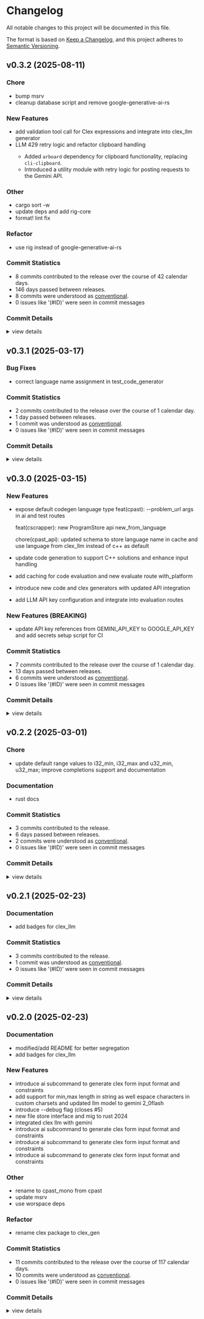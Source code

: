 # Changelog

All notable changes to this project will be documented in this file.

The format is based on [Keep a Changelog](https://keepachangelog.com/en/1.0.0/),
and this project adheres to [Semantic Versioning](https://semver.org/spec/v2.0.0.html).

## v0.3.2 (2025-08-11)

### Chore

 - <csr-id-d5942b63e45b8a164d86deeaa838d83034041e77/> bump msrv
 - <csr-id-a82f0cb4b09543c6bfe60004ec0d56febab42755/> cleanup database script and remove google-generative-ai-rs

### New Features

 - <csr-id-061adbce540301608dd1dd05b09bf8885fc29ff8/> add validation tool call for Clex expressions and integrate into clex_llm generator
 - <csr-id-17e42ac965d7d19fd8e44edf21903dbfc0df257c/> LLM 429 retry logic and refactor clipboard handling
   - Added `arboard` dependency for clipboard functionality, replacing `cli-clipboard`.
   - Introduced a utility module with retry logic for posting requests to the Gemini API.

### Other

 - <csr-id-950ed853366f835e1d552f3c7434523a9977dbba/> cargo sort -w
 - <csr-id-b987b95a74ed95804be13f9ca38516eacf44954e/> update deps and add rig-core
 - <csr-id-284588063fdf8bb686ad6f79ac7313f2e6b66fb7/> format! lint fix

### Refactor

 - <csr-id-3207ab24d8d3961528c416a56cbd23dd8a1324ee/> use rig instead of google-generative-ai-rs

### Commit Statistics

<csr-read-only-do-not-edit/>

 - 8 commits contributed to the release over the course of 42 calendar days.
 - 146 days passed between releases.
 - 8 commits were understood as [conventional](https://www.conventionalcommits.org).
 - 0 issues like '(#ID)' were seen in commit messages

### Commit Details

<csr-read-only-do-not-edit/>

<details><summary>view details</summary>

 * **Uncategorized**
    - Add validation tool call for Clex expressions and integrate into clex_llm generator ([`061adbc`](https://github.com/rootCircle/cpast_mono/commit/061adbce540301608dd1dd05b09bf8885fc29ff8))
    - Bump msrv ([`d5942b6`](https://github.com/rootCircle/cpast_mono/commit/d5942b63e45b8a164d86deeaa838d83034041e77))
    - Cleanup database script and remove google-generative-ai-rs ([`a82f0cb`](https://github.com/rootCircle/cpast_mono/commit/a82f0cb4b09543c6bfe60004ec0d56febab42755))
    - Cargo sort -w ([`950ed85`](https://github.com/rootCircle/cpast_mono/commit/950ed853366f835e1d552f3c7434523a9977dbba))
    - Use rig instead of google-generative-ai-rs ([`3207ab2`](https://github.com/rootCircle/cpast_mono/commit/3207ab24d8d3961528c416a56cbd23dd8a1324ee))
    - Update deps and add rig-core ([`b987b95`](https://github.com/rootCircle/cpast_mono/commit/b987b95a74ed95804be13f9ca38516eacf44954e))
    - LLM 429 retry logic and refactor clipboard handling ([`17e42ac`](https://github.com/rootCircle/cpast_mono/commit/17e42ac965d7d19fd8e44edf21903dbfc0df257c))
    - Format! lint fix ([`2845880`](https://github.com/rootCircle/cpast_mono/commit/284588063fdf8bb686ad6f79ac7313f2e6b66fb7))
</details>

## v0.3.1 (2025-03-17)

### Bug Fixes

 - <csr-id-cc1fddcf1ccf015837f91721e19d28a303c16597/> correct language name assignment in test_code_generator

### Commit Statistics

<csr-read-only-do-not-edit/>

 - 2 commits contributed to the release over the course of 1 calendar day.
 - 1 day passed between releases.
 - 1 commit was understood as [conventional](https://www.conventionalcommits.org).
 - 0 issues like '(#ID)' were seen in commit messages

### Commit Details

<csr-read-only-do-not-edit/>

<details><summary>view details</summary>

 * **Uncategorized**
    - Release clex_gen v0.3.3, clex_llm v0.3.1, cscrapper v0.1.2, cpast v0.10.3 ([`0d90d92`](https://github.com/rootCircle/cpast_mono/commit/0d90d92652a9c58b73960b5dbc282f332f66a2b4))
    - Correct language name assignment in test_code_generator ([`cc1fddc`](https://github.com/rootCircle/cpast_mono/commit/cc1fddcf1ccf015837f91721e19d28a303c16597))
</details>

## v0.3.0 (2025-03-15)

### New Features

 - <csr-id-d1f3bcfce5187879268726170447a032c3e95a40/> expose default codegen language type
   feat(cpast): --problem_url args in ai and test routes
   
   feat(cscrapper): new ProgramStore api new_from_language
   
   chore(cpast_api): updated schema to store language name in cache and use language from clex_llm instead of c++ as default
 - <csr-id-a7be429d63454f278237173dab38f8dd1b522af2/> update code generation to support C++ solutions and enhance input handling
 - <csr-id-ab31151dec6626ea67cc24ddab8ff390b9989282/> add caching for code evaluation and new evaluate route with_platform
 - <csr-id-06c5c95dd7941ca0eb2dd7ac96b503feba4a0a53/> introduce new code and clex generators with updated API integration
 - <csr-id-7ea37a311ecc70db654e9b4facc76cfca4a6290a/> add LLM API key configuration and integrate into evaluation routes

### New Features (BREAKING)

 - <csr-id-e2cdab56fcb473fe24e5e8acbea83c1703e97cb7/> update API key references from GEMINI_API_KEY to GOOGLE_API_KEY and add secrets setup script for CI

### Commit Statistics

<csr-read-only-do-not-edit/>

 - 7 commits contributed to the release over the course of 1 calendar day.
 - 13 days passed between releases.
 - 6 commits were understood as [conventional](https://www.conventionalcommits.org).
 - 0 issues like '(#ID)' were seen in commit messages

### Commit Details

<csr-read-only-do-not-edit/>

<details><summary>view details</summary>

 * **Uncategorized**
    - Release ccode_runner v0.3.3, clex_llm v0.3.0, cscrapper v0.1.0, cpast v0.10.0, safety bump cpast v0.10.0 ([`3c24521`](https://github.com/rootCircle/cpast_mono/commit/3c245215b88f1f7e15764bb7e5756929825ec538))
    - Expose default codegen language type ([`d1f3bcf`](https://github.com/rootCircle/cpast_mono/commit/d1f3bcfce5187879268726170447a032c3e95a40))
    - Update code generation to support C++ solutions and enhance input handling ([`a7be429`](https://github.com/rootCircle/cpast_mono/commit/a7be429d63454f278237173dab38f8dd1b522af2))
    - Add caching for code evaluation and new evaluate route with_platform ([`ab31151`](https://github.com/rootCircle/cpast_mono/commit/ab31151dec6626ea67cc24ddab8ff390b9989282))
    - Introduce new code and clex generators with updated API integration ([`06c5c95`](https://github.com/rootCircle/cpast_mono/commit/06c5c95dd7941ca0eb2dd7ac96b503feba4a0a53))
    - Update API key references from GEMINI_API_KEY to GOOGLE_API_KEY and add secrets setup script for CI ([`e2cdab5`](https://github.com/rootCircle/cpast_mono/commit/e2cdab56fcb473fe24e5e8acbea83c1703e97cb7))
    - Add LLM API key configuration and integrate into evaluation routes ([`7ea37a3`](https://github.com/rootCircle/cpast_mono/commit/7ea37a311ecc70db654e9b4facc76cfca4a6290a))
</details>

## v0.2.2 (2025-03-01)

<csr-id-f93b38cd00306356503de16b84202333ea3baee4/>

### Chore

 - <csr-id-f93b38cd00306356503de16b84202333ea3baee4/> update default range values to i32_min, i32_max and u32_min, u32_max; improve completions support and documentation

### Documentation

 - <csr-id-ea9fa36e4852bd8af718fe6abe6190be725ed292/> rust docs

### Commit Statistics

<csr-read-only-do-not-edit/>

 - 3 commits contributed to the release.
 - 6 days passed between releases.
 - 2 commits were understood as [conventional](https://www.conventionalcommits.org).
 - 0 issues like '(#ID)' were seen in commit messages

### Commit Details

<csr-read-only-do-not-edit/>

<details><summary>view details</summary>

 * **Uncategorized**
    - Release ccode_runner v0.3.2, clex_gen v0.3.2, clex_llm v0.2.2, cpast v0.9.2 ([`325d8c1`](https://github.com/rootCircle/cpast_mono/commit/325d8c11588daaad4678e72aac665b58f32f119e))
    - Update default range values to i32_min, i32_max and u32_min, u32_max; improve completions support and documentation ([`f93b38c`](https://github.com/rootCircle/cpast_mono/commit/f93b38cd00306356503de16b84202333ea3baee4))
    - Rust docs ([`ea9fa36`](https://github.com/rootCircle/cpast_mono/commit/ea9fa36e4852bd8af718fe6abe6190be725ed292))
</details>

## v0.2.1 (2025-02-23)

### Documentation

 - <csr-id-5d48fdc64ef4d36aacfa3b24aa893bfc02ce6eb5/> add badges for clex_llm

### Commit Statistics

<csr-read-only-do-not-edit/>

 - 3 commits contributed to the release.
 - 1 commit was understood as [conventional](https://www.conventionalcommits.org).
 - 0 issues like '(#ID)' were seen in commit messages

### Commit Details

<csr-read-only-do-not-edit/>

<details><summary>view details</summary>

 * **Uncategorized**
    - Release clex_llm v0.2.1, cpast v0.8.1 ([`8bfc4c8`](https://github.com/rootCircle/cpast_mono/commit/8bfc4c8d37ea0ba4a495ef8f8eab7b955354c259))
    - Release clex_llm v0.2.0, cpast v0.8.0 ([`f9beff1`](https://github.com/rootCircle/cpast_mono/commit/f9beff1c3efe2ba5ec8347b7f0dbf71ddf66ef1b))
    - Add badges for clex_llm ([`5d48fdc`](https://github.com/rootCircle/cpast_mono/commit/5d48fdc64ef4d36aacfa3b24aa893bfc02ce6eb5))
</details>

## v0.2.0 (2025-02-23)

<csr-id-e98a8df53a173d3a51ec2a30cf126802793d0990/>
<csr-id-139c68a9a1f7178749e6297875fd01437d8b4ac4/>
<csr-id-0a04f6f80d8f1c544aeee6fad96a8c366dd2b9ca/>
<csr-id-9a63c718ab3848503f75ff7e9bb1b5fbc022021b/>

### Documentation

 - <csr-id-e670b0ca127f2755ea7ad090f0283cc2bf4cdbc7/> modified/add README for better segregation
 - <csr-id-5d48fdc64ef4d36aacfa3b24aa893bfc02ce6eb5/> add badges for clex_llm

### New Features

 - <csr-id-ebc1e6e3d20e2fdee80ba6c0cb780f2c0d4db06e/> introduce ai subcommand to generate clex form input format and constraints
 - <csr-id-1fa604a848dc960908c7148efde4621a38f2a573/> add support for min,max length in string as well espace characters in custom charsets and updated llm model to gemini 2_0flash
 - <csr-id-18f1c5182c4fd105242aeb7f851edbbeafd778d7/> introduce --debug flag (closes #5)
 - <csr-id-a29a4c1da0732dbf2e9cf3f86873a635b7896592/> new file store interface and mig to rust 2024
 - <csr-id-d473aa8e95145a2815e910c877f98788c2cb5bc5/> integrated clex llm with gemini
 - <csr-id-bc8f08ba637c113645a417d558e149dbe16bdd3a/> introduce ai subcommand to generate clex form input format and constraints
 - <csr-id-7fbe621497981a93f390f1857537b540420c8d18/> introduce ai subcommand to generate clex form input format and constraints
 - <csr-id-d7f610314c38fdad56d297a1371a72e343085212/> introduce ai subcommand to generate clex form input format and constraints

### Other

 - <csr-id-e98a8df53a173d3a51ec2a30cf126802793d0990/> rename to cpast_mono from cpast
 - <csr-id-139c68a9a1f7178749e6297875fd01437d8b4ac4/> update msrv
 - <csr-id-0a04f6f80d8f1c544aeee6fad96a8c366dd2b9ca/> use worspace deps

### Refactor

 - <csr-id-9a63c718ab3848503f75ff7e9bb1b5fbc022021b/> rename clex package to clex_gen

### Commit Statistics

<csr-read-only-do-not-edit/>

 - 11 commits contributed to the release over the course of 117 calendar days.
 - 10 commits were understood as [conventional](https://www.conventionalcommits.org).
 - 0 issues like '(#ID)' were seen in commit messages

### Commit Details

<csr-read-only-do-not-edit/>

<details><summary>view details</summary>

 * **Uncategorized**
    - Release ccode_runner v0.2.2, clex_llm v0.2.0, cpast v0.8.0 ([`4b064ed`](https://github.com/rootCircle/cpast_mono/commit/4b064ed89427efe30093dfc0432380945436f8e0))
    - Introduce ai subcommand to generate clex form input format and constraints ([`d7f6103`](https://github.com/rootCircle/cpast_mono/commit/d7f610314c38fdad56d297a1371a72e343085212))
    - Add support for min,max length in string as well espace characters in custom charsets and updated llm model to gemini 2_0flash ([`1fa604a`](https://github.com/rootCircle/cpast_mono/commit/1fa604a848dc960908c7148efde4621a38f2a573))
    - Rename clex package to clex_gen ([`9a63c71`](https://github.com/rootCircle/cpast_mono/commit/9a63c718ab3848503f75ff7e9bb1b5fbc022021b))
    - Introduce --debug flag (closes #5) ([`18f1c51`](https://github.com/rootCircle/cpast_mono/commit/18f1c5182c4fd105242aeb7f851edbbeafd778d7))
    - New file store interface and mig to rust 2024 ([`a29a4c1`](https://github.com/rootCircle/cpast_mono/commit/a29a4c1da0732dbf2e9cf3f86873a635b7896592))
    - Rename to cpast_mono from cpast ([`e98a8df`](https://github.com/rootCircle/cpast_mono/commit/e98a8df53a173d3a51ec2a30cf126802793d0990))
    - Modified/add README for better segregation ([`e670b0c`](https://github.com/rootCircle/cpast_mono/commit/e670b0ca127f2755ea7ad090f0283cc2bf4cdbc7))
    - Update msrv ([`139c68a`](https://github.com/rootCircle/cpast_mono/commit/139c68a9a1f7178749e6297875fd01437d8b4ac4))
    - Use worspace deps ([`0a04f6f`](https://github.com/rootCircle/cpast_mono/commit/0a04f6f80d8f1c544aeee6fad96a8c366dd2b9ca))
    - Integrated clex llm with gemini ([`d473aa8`](https://github.com/rootCircle/cpast_mono/commit/d473aa8e95145a2815e910c877f98788c2cb5bc5))
</details>

